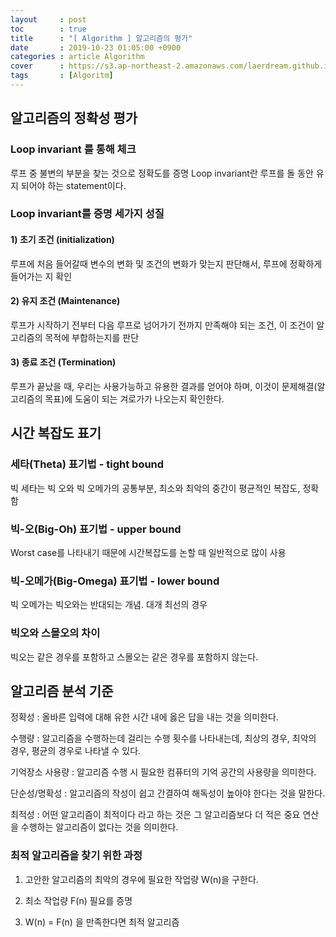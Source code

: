 ```yaml
---
layout     : post
toc        : true
title      : "[ Algorithm ] 알고리즘의 평가"
date       : 2019-10-23 01:05:00 +0900
categories : article Algorithm
cover      : https://s3.ap-northeast-2.amazonaws.com/laerdream.github.io/cover/algorithm.jpg
tags       : [Algoritm]
---
```


##  알고리즘의 정확성 평가

### Loop invariant 를 통해 체크
루프 중 불변의 부분을 찾는 것으로 정확도를 증명
Loop invariant란 루프를 돌 동안 유지 되어야 하는 statement이다.

### Loop invariant를 증명 세가지 성질

#### 1) 초기 조건 (initialization)
루프에 처음 들어갈때 변수의 변화 및 조건의 변화가 맞는지 판단해서, 루프에 정확하게 들어가는 지 확인

#### 2) 유지 조건 (Maintenance)
루프가 시작하기 전부터 다음 루프로 넘어가기 전까지 만족해야 되는 조건, 이 조건이 알고리즘의 목적에 부합하는지를 판단

#### 3) 종료 조건 (Termination)
루프가 끝났을 때, 우리는 사용가능하고 유용한 결과를 얻어야 하며, 이것이 문제해결(알고리즘의 목표)에 도움이 되는 겨로가가 나오는지 확인한다.


## 시간 복잡도 표기

### 세타(Theta) 표기법 - tight bound
빅 세타는 빅 오와 빅 오메가의 공통부분, 최소와 최악의 중간이 평균적인 복잡도, 정확함

### 빅-오(Big-Oh) 표기법 - upper bound
Worst case를 나타내기 때문에 시간복잡도를 논할 때 일반적으로 많이 사용

### 빅-오메가(Big-Omega) 표기법 - lower bound
빅 오메가는 빅오와는 반대되는 개념. 대개 최선의 경우

### 빅오와 스몰오의 차이
빅오는 같은 경우를 포함하고 스몰오는 같은 경우를 포함하지 않는다.


## 알고리즘 분석 기준

정확성 : 올바른 입력에 대해 유한 시간 내에 옳은 답을 내는 것을 의미한다.

수행량 : 알고리즘을 수행하는데 걸리는 수행 횟수를 나타내는데, 최상의 경우, 최악의 경우, 평균의 경우로 나타낼 수 있다.

기억장소 사용량 : 알고리즘 수행 시 필요한 컴퓨터의 기억 공간의 사용량을 의미한다.

단순성/명확성 : 알고리즘의 작성이 쉽고 간결하여 해독성이 높아야 한다는 것을 말한다.

최적성 : 어떤 알고리즘이 최적이다 라고 하는 것은 그 알고리즘보다 더 적은 중요 연산을 수행하는 알고리즘이 없다는 것을 의미한다.

### 최적 알고리즘을 찾기 위한 과정

1. 고안한 알고리즘의 최악의 경우에 필요한 작업량 W(n)을 구한다.

2. 최소 작업량 F(n) 필요를 증명

3. W(n) = F(n) 을 만족한다면 최적 알고리즘